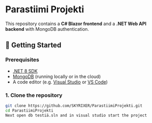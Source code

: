 # Parastiimi Projekti

This repository contains a **C# Blazor frontend** and a **.NET Web API backend** with MongoDB authentication.

## 🚀 Getting Started

### Prerequisites
- [.NET 8 SDK](https://dotnet.microsoft.com/download)
- [MongoDB](https://www.mongodb.com/try/download/community) (running locally or in the cloud)
- A code editor (e.g. [Visual Studio](https://visualstudio.microsoft.com/) or [VS Code](https://code.visualstudio.com/))

### 1. Clone the repository
```bash
git clone https://github.com/SKYRIXER/ParastiimiProjekti.git
cd ParastiimiProjekti
Next open db testiä.sln and in visual studio start the project